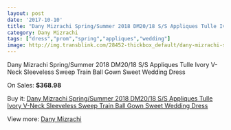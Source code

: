 ```yaml
---
layout: post
date: '2017-10-10'
title: "Dany Mizrachi Spring/Summer 2018 DM20/18 S/S Appliques Tulle Ivory V-Neck Sleeveless Sweep Train Ball Gown Sweet Wedding Dress"
category: Dany Mizrachi
tags: ["dress","prom","spring","appliques","wedding"]
image: http://img.transblink.com/28452-thickbox_default/dany-mizrachi-spring-summer-2018-dm20-18-s-s-appliques-tulle-ivory-v-neck-sleeveless-sweep-train-ball-gown-sweet-wedding-dress.jpg
---
```

Dany Mizrachi Spring/Summer 2018 DM20/18 S/S Appliques Tulle Ivory V-Neck Sleeveless Sweep Train Ball Gown Sweet Wedding Dress

On Sales: **$368.98**
<a href="https://www.transblink.com/en/dany-mizrachi/9293-dany-mizrachi-spring-summer-2018-dm20-18-s-s-appliques-tulle-ivory-v-neck-sleeveless-sweep-train-ball-gown-sweet-wedding-dress.html"><amp-img layout="responsive" width="600" height="600" src="//img.transblink.com/28452-thickbox_default/dany-mizrachi-spring-summer-2018-dm20-18-s-s-appliques-tulle-ivory-v-neck-sleeveless-sweep-train-ball-gown-sweet-wedding-dress.jpg" alt="Dany Mizrachi Spring/Summer 2018 DM20/18 S/S Appliques Tulle Ivory V-Neck Sleeveless Sweep Train Ball Gown Sweet Wedding Dress 0" /></a>
<a href="https://www.transblink.com/en/dany-mizrachi/9293-dany-mizrachi-spring-summer-2018-dm20-18-s-s-appliques-tulle-ivory-v-neck-sleeveless-sweep-train-ball-gown-sweet-wedding-dress.html"><amp-img layout="responsive" width="600" height="600" src="//img.transblink.com/28456-thickbox_default/dany-mizrachi-spring-summer-2018-dm20-18-s-s-appliques-tulle-ivory-v-neck-sleeveless-sweep-train-ball-gown-sweet-wedding-dress.jpg" alt="Dany Mizrachi Spring/Summer 2018 DM20/18 S/S Appliques Tulle Ivory V-Neck Sleeveless Sweep Train Ball Gown Sweet Wedding Dress 1" /></a>
<a href="https://www.transblink.com/en/dany-mizrachi/9293-dany-mizrachi-spring-summer-2018-dm20-18-s-s-appliques-tulle-ivory-v-neck-sleeveless-sweep-train-ball-gown-sweet-wedding-dress.html"><amp-img layout="responsive" width="600" height="600" src="//img.transblink.com/28455-thickbox_default/dany-mizrachi-spring-summer-2018-dm20-18-s-s-appliques-tulle-ivory-v-neck-sleeveless-sweep-train-ball-gown-sweet-wedding-dress.jpg" alt="Dany Mizrachi Spring/Summer 2018 DM20/18 S/S Appliques Tulle Ivory V-Neck Sleeveless Sweep Train Ball Gown Sweet Wedding Dress 2" /></a>
<a href="https://www.transblink.com/en/dany-mizrachi/9293-dany-mizrachi-spring-summer-2018-dm20-18-s-s-appliques-tulle-ivory-v-neck-sleeveless-sweep-train-ball-gown-sweet-wedding-dress.html"><amp-img layout="responsive" width="600" height="600" src="//img.transblink.com/28454-thickbox_default/dany-mizrachi-spring-summer-2018-dm20-18-s-s-appliques-tulle-ivory-v-neck-sleeveless-sweep-train-ball-gown-sweet-wedding-dress.jpg" alt="Dany Mizrachi Spring/Summer 2018 DM20/18 S/S Appliques Tulle Ivory V-Neck Sleeveless Sweep Train Ball Gown Sweet Wedding Dress 3" /></a>
<a href="https://www.transblink.com/en/dany-mizrachi/9293-dany-mizrachi-spring-summer-2018-dm20-18-s-s-appliques-tulle-ivory-v-neck-sleeveless-sweep-train-ball-gown-sweet-wedding-dress.html"><amp-img layout="responsive" width="600" height="600" src="//img.transblink.com/28453-thickbox_default/dany-mizrachi-spring-summer-2018-dm20-18-s-s-appliques-tulle-ivory-v-neck-sleeveless-sweep-train-ball-gown-sweet-wedding-dress.jpg" alt="Dany Mizrachi Spring/Summer 2018 DM20/18 S/S Appliques Tulle Ivory V-Neck Sleeveless Sweep Train Ball Gown Sweet Wedding Dress 4" /></a>

Buy it: [Dany Mizrachi Spring/Summer 2018 DM20/18 S/S Appliques Tulle Ivory V-Neck Sleeveless Sweep Train Ball Gown Sweet Wedding Dress](https://www.transblink.com/en/dany-mizrachi/9293-dany-mizrachi-spring-summer-2018-dm20-18-s-s-appliques-tulle-ivory-v-neck-sleeveless-sweep-train-ball-gown-sweet-wedding-dress.html "Dany Mizrachi Spring/Summer 2018 DM20/18 S/S Appliques Tulle Ivory V-Neck Sleeveless Sweep Train Ball Gown Sweet Wedding Dress")

View more: [Dany Mizrachi](https://www.transblink.com/en/82-dany-mizrachi "Dany Mizrachi")
